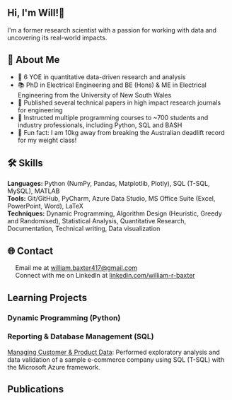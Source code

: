 ## Hi, I'm Will!👋

I'm a former research scientist with a passion for working with data and uncovering its real-world impacts.

## 🙋 About Me

- 🔭 6 YOE in quantitative data-driven research and analysis <br>
- 📚 PhD in Electrical Engineering and BE (Hons) & ME in Electrical Engineering from the University of New South Wales <br>
- 📝 Published several technical papers in high impact research journals for engineering <br>
- 📏 Instructed multiple programming courses to ~700 students and industry professionals, including Python, SQL and BASH <br>
- 💪 Fun fact: I am 10kg away from breaking the Australian deadlift record for my weight class!

## 🛠️ Skills

**Languages:** Python (NumPy, Pandas, Matplotlib, Plotly), SQL (T-SQL, MySQL), MATLAB  <br>
**Tools:** Git/GitHub, PyCharm, Azure Data Studio, MS Office Suite (Excel, PowerPoint, Word), LaTeX  <br>
**Techniques:** Dynamic Programming, Algorithm Design (Heuristic, Greedy and Randomised), Statistical Analysis, Quantitative Research, Documentation, Technical writing, Data visualization

## 🌐 Contact

<img src="https://upload.wikimedia.org/wikipedia/commons/thumb/7/7e/Gmail_icon_%282020%29.svg/2560px-Gmail_icon_%282020%29.svg.png" width="14"> Email me at [william.baxter417@gmail.com](mailto:william.baxter417@gmail.com) <br>
<img src="https://upload.wikimedia.org/wikipedia/commons/c/ca/LinkedIn_logo_initials.png" width="14"> Connect with me on LinkedIn at [linkedin.com/william-r-baxter](https://www.linkedin.com/in/william-r-baxter/) <br>

## Learning Projects
### Dynamic Programming (Python)


### Reporting & Database Management (SQL)
[Managing Customer & Product Data](https://github.com/WilliamBaxter417/SQL--Microsoft-Learn): Performed exploratory analysis and data validation of a sample e-commerce company using SQL (T-SQL) with the Microsoft Azure framework.

## Publications
